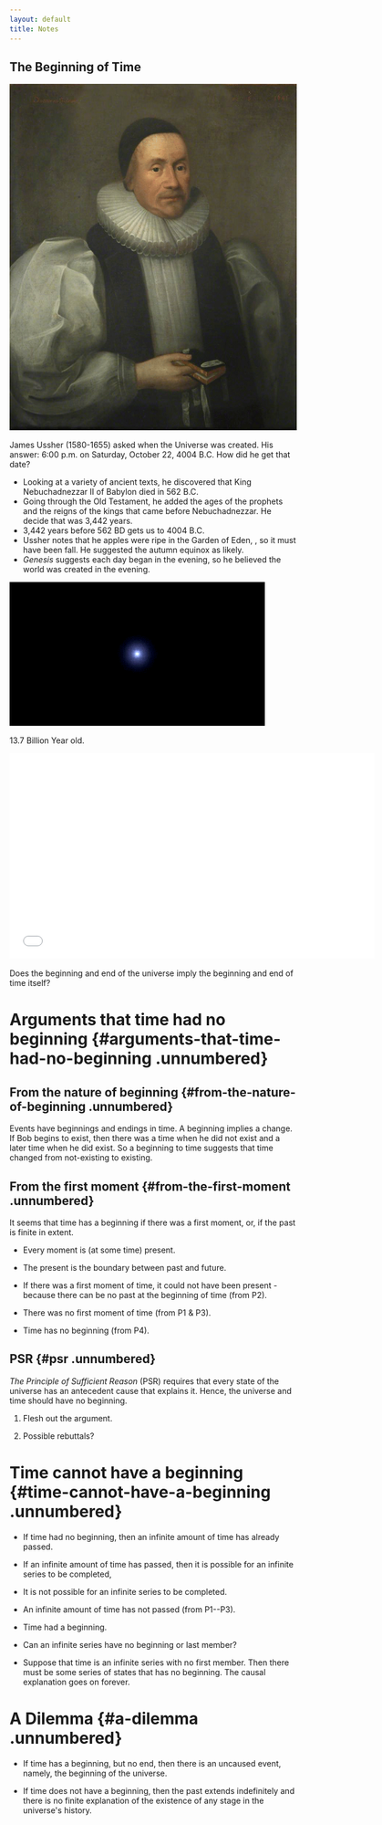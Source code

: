 ```yaml
---
layout: default
title: Notes
---
```



## The Beginning of Time 

![image](ussher.gif)

James Ussher (1580-1655) asked when the Universe was created. His answer: 6:00 p.m. on Saturday, October 22, 4004 B.C. How did he get that date? 

+ Looking at a variety of ancient texts, he discovered that King Nebuchadnezzar II of Babylon died in 562 B.C. 
+ Going through the Old Testament, he added the ages of the prophets and the reigns of the kings that came before Nebuchadnezzar. He decide that was 3,442 years. 
+ 3,442 years before 562 BD gets us to 4004 B.C. 
+ Ussher notes that he apples were ripe in the Garden of Eden, , so it must have been fall. He suggested the autumn equinox as likely. 
+ *Genesis* suggests each day began in the evening, so he believed the world was created in the evening. 


![image](bang.gif)

13.7 Billion Year old. 

<iframe allowfullscreen width='640' height='360' src='//assets.nationalgeographic.com/modules-video/latest/assets/ngsEmbeddedVideo.html?guid=00000161-d7f6-dcda-a37f-d7f68e230000' frameborder='0' scrolling='no'></iframe>

Does the beginning and end of the universe imply the beginning and end of time itself?

Arguments that time had no beginning {#arguments-that-time-had-no-beginning .unnumbered}
====================================

From the nature of beginning {#from-the-nature-of-beginning .unnumbered}
----------------------------

Events have beginnings and endings in time. A beginning implies a
change. If Bob begins to exist, then there was a time when he did not
exist and a later time when he did exist. So a beginning to time
suggests that time changed from not-existing to existing.

From the first moment {#from-the-first-moment .unnumbered}
---------------------

It seems that time has a beginning if there was a first moment, or, if
the past is finite in extent.

-   Every moment is (at some time) present.

-   The present is the boundary between past and future.

-   If there was a first moment of time, it could not have been
    present - because there can be no past at the beginning of time
    (from P2).

-   There was no first moment of time (from P1 & P3).

-   Time has no beginning (from P4).

PSR {#psr .unnumbered}
---

*The Principle of Sufficient Reason* (PSR) requires that every state of
the universe has an antecedent cause that explains it. Hence, the
universe and time should have no beginning.

1.  Flesh out the argument.

2.  Possible rebuttals?

Time cannot have a beginning {#time-cannot-have-a-beginning .unnumbered}
============================

-   If time had no beginning, then an infinite amount of time has
    already passed.

-   If an infinite amount of time has passed, then it is possible for an
    infinite series to be completed,

-   It is not possible for an infinite series to be completed.

-   An infinite amount of time has not passed (from P1--P3).

-   Time had a beginning.

<!-- -->

-   Can an infinite series have no beginning or last member?

-   Suppose that time is an infinite series with no first member. Then
    there must be some series of states that has no beginning. The
    causal explanation goes on forever.

A Dilemma {#a-dilemma .unnumbered}
=========

-   If time has a beginning, but no end, then there is an uncaused
    event, namely, the beginning of the universe.

-   If time does not have a beginning, then the past extends
    indefinitely and there is no finite explanation of the existence of
    any stage in the universe's history.
